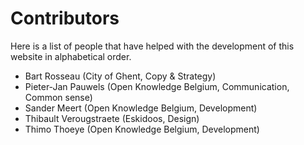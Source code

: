# Contributors

Here is a list of people that have helped with the development of this website in alphabetical order.

* Bart Rosseau (City of Ghent, Copy & Strategy)
* Pieter-Jan Pauwels (Open Knowledge Belgium, Communication, Common sense)
* Sander Meert (Open Knowledge Belgium, Development)
* Thibault Verougstraete (Eskidoos, Design)
* Thimo Thoeye (Open Knowledge Belgium, Development)
